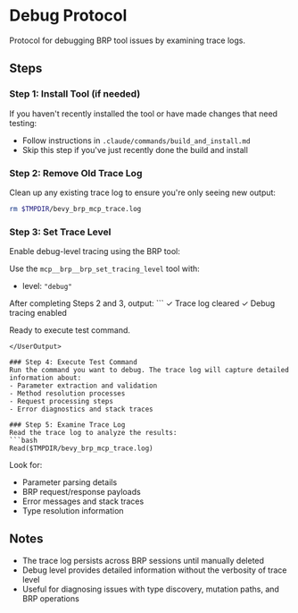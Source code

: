 # Debug Protocol

Protocol for debugging BRP tool issues by examining trace logs.

## Steps

### Step 1: Install Tool (if needed)
If you haven't recently installed the tool or have made changes that need testing:
- Follow instructions in `.claude/commands/build_and_install.md`
- Skip this step if you've just recently done the build and install

### Step 2: Remove Old Trace Log
Clean up any existing trace log to ensure you're only seeing new output:
```bash
rm $TMPDIR/bevy_brp_mcp_trace.log
```

### Step 3: Set Trace Level
Enable debug-level tracing using the BRP tool:

Use the `mcp__brp__brp_set_tracing_level` tool with:
- level: `"debug"`

<UserOutput>
After completing Steps 2 and 3, output:
```
✓ Trace log cleared
✓ Debug tracing enabled

Ready to execute test command.
```
</UserOutput>

### Step 4: Execute Test Command
Run the command you want to debug. The trace log will capture detailed information about:
- Parameter extraction and validation
- Method resolution processes
- Request processing steps
- Error diagnostics and stack traces

### Step 5: Examine Trace Log
Read the trace log to analyze the results:
```bash
Read($TMPDIR/bevy_brp_mcp_trace.log)
```

Look for:
- Parameter parsing details
- BRP request/response payloads
- Error messages and stack traces
- Type resolution information

## Notes
- The trace log persists across BRP sessions until manually deleted
- Debug level provides detailed information without the verbosity of trace level
- Useful for diagnosing issues with type discovery, mutation paths, and BRP operations
